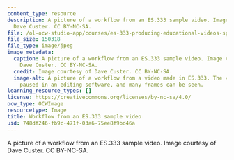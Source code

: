 ```yaml
---
content_type: resource
description: A picture of a workflow from an ES.333 sample video. Image courtesy of
  Dave Custer. CC BY-NC-SA.
file: /ol-ocw-studio-app/courses/es-333-producing-educational-videos-spring-2015/748df246fb9c471f03a675ee8f9bd46a_ES-333s15.jpg
file_size: 150318
file_type: image/jpeg
image_metadata:
  caption: A picture of a workflow from an ES.333 sample video. Image courtesy of
    Dave Custer. CC BY-NC-SA.
  credit: Image courtesy of Dave Custer. CC BY-NC-SA.
  image-alt: A picture of a workflow from a video made in ES.333. The video has been
    paused in an editing software, and many frames can be seen.
learning_resource_types: []
license: https://creativecommons.org/licenses/by-nc-sa/4.0/
ocw_type: OCWImage
resourcetype: Image
title: Workflow from an ES.333 sample video
uid: 748df246-fb9c-471f-03a6-75ee8f9bd46a
---
```

A picture of a workflow from an ES.333 sample video. Image courtesy of Dave Custer. CC BY-NC-SA.